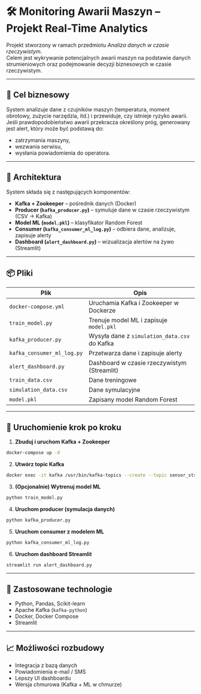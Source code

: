 # 🛠️ Monitoring Awarii Maszyn – Projekt Real-Time Analytics

Projekt stworzony w ramach przedmiotu *Analiza danych w czasie rzeczywistym*.  
Celem jest wykrywanie potencjalnych awarii maszyn na podstawie danych strumieniowych oraz podejmowanie decyzji biznesowych w czasie rzeczywistym.

---

## 🎯 Cel biznesowy

System analizuje dane z czujników maszyn (temperatura, moment obrotowy, zużycie narzędzia, itd.) i przewiduje, czy istnieje ryzyko awarii.  
Jeśli prawdopodobieństwo awarii przekracza określony próg, generowany jest alert, który może być podstawą do:

- zatrzymania maszyny,
- wezwania serwisu,
- wysłania powiadomienia do operatora.

---

## 🧱 Architektura

System składa się z następujących komponentów:

- **Kafka + Zookeeper** – pośrednik danych (Docker)
- **Producer (`kafka_producer.py`)** – symuluje dane w czasie rzeczywistym (CSV → Kafka)
- **Model ML (`model.pkl`)** – klasyfikator Random Forest
- **Consumer (`kafka_consumer_ml_log.py`)** – odbiera dane, analizuje, zapisuje alerty
- **Dashboard (`alert_dashboard.py`)** – wizualizacja alertów na żywo (Streamlit)

---

## 📦 Pliki

| Plik                         | Opis                                           |
|-----------------------------|------------------------------------------------|
| `docker-compose.yml`        | Uruchamia Kafka i Zookeeper w Dockerze        |
| `train_model.py`            | Trenuje model ML i zapisuje `model.pkl`       |
| `kafka_producer.py`         | Wysyła dane z `simulation_data.csv` do Kafka |
| `kafka_consumer_ml_log.py`  | Przetwarza dane i zapisuje alerty             |
| `alert_dashboard.py`        | Dashboard w czasie rzeczywistym (Streamlit)   |
| `train_data.csv`            | Dane treningowe                               |
| `simulation_data.csv`       | Dane symulacyjne                              |
| `model.pkl`                 | Zapisany model Random Forest                  |

---

## 🚀 Uruchomienie krok po kroku

1. **Zbuduj i uruchom Kafka + Zookeeper**  
```bash
docker-compose up -d
```

2. **Utwórz topic Kafka**  
```bash
docker exec -it kafka /usr/bin/kafka-topics --create --topic sensor_stream --bootstrap-server localhost:9092
```

3. **(Opcjonalnie) Wytrenuj model ML**  
```bash
python train_model.py
```

4. **Uruchom producer (symulacja danych)**  
```bash
python kafka_producer.py
```

5. **Uruchom consumer z modelem ML**  
```bash
python kafka_consumer_ml_log.py
```

6. **Uruchom dashboard Streamlit**  
```bash
streamlit run alert_dashboard.py
```

---

## 🧠 Zastosowane technologie

- Python, Pandas, Scikit-learn
- Apache Kafka (`kafka-python`)
- Docker, Docker Compose
- Streamlit

---

## 📈 Możliwości rozbudowy

- Integracja z bazą danych
- Powiadomienia e-mail / SMS
- Lepszy UI dashboardu
- Wersja chmurowa (Kafka + ML w chmurze)
